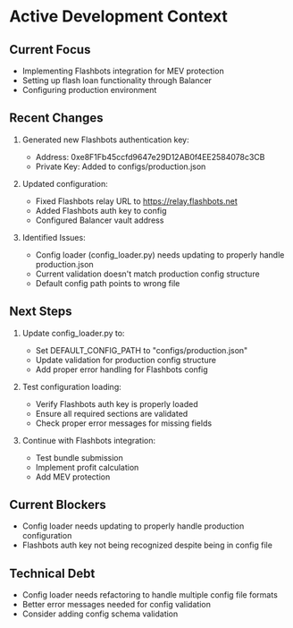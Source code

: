 # Active Development Context

## Current Focus
- Implementing Flashbots integration for MEV protection
- Setting up flash loan functionality through Balancer
- Configuring production environment

## Recent Changes
1. Generated new Flashbots authentication key:
   - Address: 0xe8F1Fb45ccfd9647e29D12AB0f4EE2584078c3CB
   - Private Key: Added to configs/production.json

2. Updated configuration:
   - Fixed Flashbots relay URL to https://relay.flashbots.net
   - Added Flashbots auth key to config
   - Configured Balancer vault address

3. Identified Issues:
   - Config loader (config_loader.py) needs updating to properly handle production.json
   - Current validation doesn't match production config structure
   - Default config path points to wrong file

## Next Steps
1. Update config_loader.py to:
   - Set DEFAULT_CONFIG_PATH to "configs/production.json"
   - Update validation for production config structure
   - Add proper error handling for Flashbots config

2. Test configuration loading:
   - Verify Flashbots auth key is properly loaded
   - Ensure all required sections are validated
   - Check proper error messages for missing fields

3. Continue with Flashbots integration:
   - Test bundle submission
   - Implement profit calculation
   - Add MEV protection

## Current Blockers
- Config loader needs updating to properly handle production configuration
- Flashbots auth key not being recognized despite being in config file

## Technical Debt
- Config loader needs refactoring to handle multiple config file formats
- Better error messages needed for config validation
- Consider adding config schema validation
